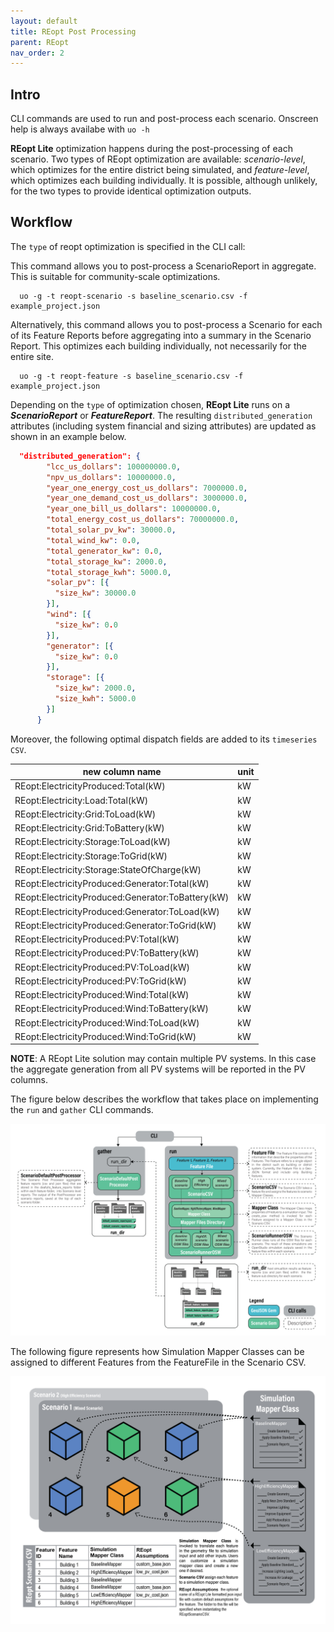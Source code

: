 ```yaml
---
layout: default
title: REopt Post Processing
parent: REopt
nav_order: 2
---
```

## Intro

CLI commands are used to run and post-process each scenario. Onscreen help is always availabe with `uo -h`

**REopt Lite** optimization happens during the post-processing of each scenario. Two types of REopt optimization are available: _scenario-level_, which optimizes for the entire district being simulated, and _feature-level_, which optimizes each building individually. It is possible, although unlikely, for the two types to provide identical optimization outputs.

## Workflow

The `type` of reopt optimization is specified in the CLI call:

This command allows you to post-process a ScenarioReport in aggregate. This is suitable for community-scale optimizations.

```terminal
  uo -g -t reopt-scenario -s baseline_scenario.csv -f example_project.json  
```

Alternatively, this command allows you to post-process a Scenario for each of its Feature Reports before aggregating into a summary in the Scenario Report. This optimizes each building individually, not necessarily for the entire site. 

```terminal
  uo -g -t reopt-feature -s baseline_scenario.csv -f example_project.json  
```

Depending on the `type` of optimization chosen, **REopt Lite** runs on a _**ScenarioReport**_ or _**FeatureReport**_. The resulting `distributed_generation` attributes (including system financial and sizing attributes) are updated as shown in an example below. 

```json
  "distributed_generation": {
        "lcc_us_dollars": 100000000.0,
        "npv_us_dollars": 10000000.0,
        "year_one_energy_cost_us_dollars": 7000000.0,
        "year_one_demand_cost_us_dollars": 3000000.0,
        "year_one_bill_us_dollars": 10000000.0,
        "total_energy_cost_us_dollars": 70000000.0,
        "total_solar_pv_kw": 30000.0,
        "total_wind_kw": 0.0,
        "total_generator_kw": 0.0,
        "total_storage_kw": 2000.0,
        "total_storage_kwh": 5000.0,
        "solar_pv": [{
          "size_kw": 30000.0
        }],
        "wind": [{
          "size_kw": 0.0
        }],
        "generator": [{
          "size_kw": 0.0
        }],
        "storage": [{
          "size_kw": 2000.0,
          "size_kwh": 5000.0
        }]
      }
```

Moreover, the following optimal dispatch fields are added to its `timeseries CSV`.

|            new column name                        |  unit  |
| --------------------------------------------------| ------ |
| REopt:ElectricityProduced:Total(kW)               | kW     |
| REopt:Electricity:Load:Total(kW)                  | kW     |
| REopt:Electricity:Grid:ToLoad(kW)                 | kW     |
| REopt:Electricity:Grid:ToBattery(kW)              | kW     |
| REopt:Electricity:Storage:ToLoad(kW)              | kW     |
| REopt:Electricity:Storage:ToGrid(kW)              | kW     |
| REopt:Electricity:Storage:StateOfCharge(kW)       | kW     |
| REopt:ElectricityProduced:Generator:Total(kW)     | kW     |
| REopt:ElectricityProduced:Generator:ToBattery(kW) | kW     |
| REopt:ElectricityProduced:Generator:ToLoad(kW)    | kW     |
| REopt:ElectricityProduced:Generator:ToGrid(kW)    | kW     |
| REopt:ElectricityProduced:PV:Total(kW)            | kW     |
| REopt:ElectricityProduced:PV:ToBattery(kW)        | kW     |
| REopt:ElectricityProduced:PV:ToLoad(kW)           | kW     |
| REopt:ElectricityProduced:PV:ToGrid(kW)           | kW     |
| REopt:ElectricityProduced:Wind:Total(kW)          | kW     |
| REopt:ElectricityProduced:Wind:ToBattery(kW)      | kW     |
| REopt:ElectricityProduced:Wind:ToLoad(kW)         | kW     |
| REopt:ElectricityProduced:Wind:ToGrid(kW)         | kW     |


**NOTE**: A REopt Lite solution may contain multiple PV systems. In this case the aggregate generation from all PV systems will be reported in the PV columns.

The figure below describes the workflow that takes place on implementing the `run` and `gather` CLI commands.

![workflow_diagram](../doc_files/cli_workflow_diagram.jpg)

The following figure represents how Simulation Mapper Classes can be assigned to different
Features from the FeatureFile in the Scenario CSV.

![scenario_mapper](../doc_files/reopt-scenario-mapper.png)
